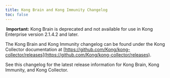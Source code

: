 ```yaml
---
title: Kong Brain and Kong Immunity Changelog
toc: false
---
```


<div class="alert alert-warning">
<i class="fas fa-exclamation-triangle" style="color:orange; margin-right:3px"></i>
<strong>Important:</strong> Kong Brain is deprecated and not available for use in Kong Enterprise version 2.1.4.2 and later.
</div>

The Kong Brain and Kong Immunity changelog can be found under the Kong Collector documentation at   [https://github.com/Kong/kong-collector/releases](https://github.com/Kong/kong-collector/releases). 

See this changelog for the latest release information for Kong Brain, Kong Immunity, and Kong Collector. 
